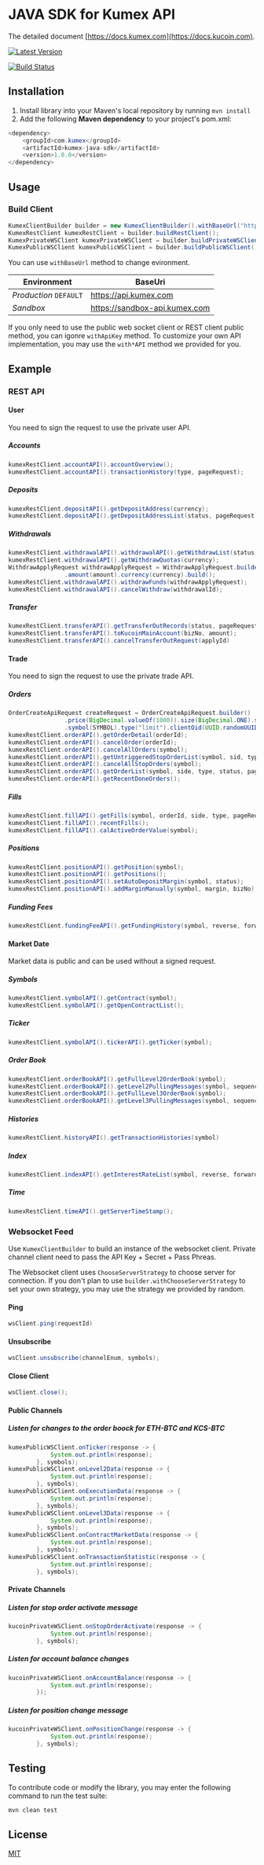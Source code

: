 # JAVA SDK for Kumex API
The detailed document [https://docs.kumex.com](https://docs.kucoin.com).

[![Latest Version](https://img.shields.io/github/release/Kucoin/kumex-java-sdk.svg?style=flat-square)](https://github.com/Kucoin/kumex-java-sdk/releases)

[![Build Status](https://travis-ci.org/Kucoin/kumex-java-sdk.svg?branch=master)](https://travis-ci.org/Kucoin/kumex-java-sdk)

## Installation
1. Install library into your Maven's local repository by running `mvn install`
2. Add the following **Maven dependency** to your project's pom.xml:

```java
<dependency>
    <groupId>com.kumex</groupId>
    <artifactId>kumex-java-sdk</artifactId>
    <version>1.0.0</version>
</dependency>
```
## Usage
### Build Client
```java
KumexClientBuilder builder = new KumexClientBuilder().withBaseUrl("https://sandbox-api.kumex.com").withApiKey("YOUR_API_KEY", "YOUR_SECRET", "YOUR_PASS_PHRASE");
KumexRestClient kumexRestClient = builder.buildRestClient();
KumexPrivateWSClient kumexPrivateWSClient = builder.buildPrivateWSClient();
KumexPublicWSClient kumexPublicWSClient = builder.buildPublicWSClient();

```
You can use `withBaseUrl` method to change evironment.

| **Environment** | **BaseUri** |
| -------- | -------- |
| *Production* `DEFAULT` | https://api.kumex.com |
| *Sandbox* | https://sandbox-api.kumex.com |

If you only need to use the public web socket client or REST client public method, you can igonre `withApiKey` method. To customize your own API implementation, you may use the `with*API` method we provided for you.

## Example

### REST API

#### User
You need to sign the request to use the private user API.
##### Accounts
```java
kumexRestClient.accountAPI().accountOverview();
kumexRestClient.accountAPI().transactionHistory(type, pageRequest);          
```
##### Deposits
```java
kumexRestClient.depositAPI().getDepositAddress(currency);
kumexRestClient.depositAPI().getDepositAddressList(status, pageRequest);
```
##### Withdrawals
```java
kumexRestClient.withdrawalAPI().withdrawalAPI().getWithdrawList(status, pageRequest);
kumexRestClient.withdrawalAPI().getWithdrawQuotas(currency);
WithdrawApplyRequest withdrawApplyRequest = WithdrawApplyRequest.builder().address(address)
                .amount(amount).currency(currency).build();
kumexRestClient.withdrawalAPI().withdrawFunds(withdrawApplyRequest);
kumexRestClient.withdrawalAPI().cancelWithdraw(withdrawalId);
```
##### Transfer
```java
kumexRestClient.transferAPI().getTransferOutRecords(status, pageRequest);
kumexRestClient.transferAPI().toKucoinMainAccount(bizNo, amount);
kumexRestClient.transferAPI().cancelTransferOutRequest(applyId)
```
#### Trade
You need to sign the request to use the private trade API.
##### Orders
```java
OrderCreateApiRequest createRequest = OrderCreateApiRequest.builder()
                .price(BigDecimal.valueOf(1000)).size(BigDecimal.ONE).side("buy").leverage("5")
                .symbol(SYMBOL).type("limit").clientOid(UUID.randomUUID().toString()).build();
kumexRestClient.orderAPI().getOrderDetail(orderId);
kumexRestClient.orderAPI().cancelOrder(orderId);
kumexRestClient.orderAPI().cancelAllOrders(symbol);
kumexRestClient.orderAPI().getUntriggeredStopOrderList(symbol, sid, type, pageRequest);
kumexRestClient.orderAPI().cancelAllStopOrders(symbol);
kumexRestClient.orderAPI().getOrderList(symbol, side, type, status, pageRequest);
kumexRestClient.orderAPI().getRecentDoneOrders();
```
##### Fills
```java
kumexRestClient.fillAPI().getFills(symbol, orderId, side, type, pageRequest);
kumexRestClient.fillAPI().recentFills();
kumexRestClient.fillAPI().calActiveOrderValue(symbol);
```
##### Positions
```java
kumexRestClient.positionAPI().getPosition(symbol);
kumexRestClient.positionAPI().getPositions();
kumexRestClient.positionAPI().setAutoDepositMargin(symbol, status);
kumexRestClient.positionAPI().addMarginManually(symbol, margin, bizNo);
```
##### Funding Fees
```java
kumexRestClient.fundingFeeAPI().getFundingHistory(symbol, reverse, forward, hasMoreRequest);
```
#### Market Date
Market data is public and can be used without a signed request.
##### Symbols
```java
kumexRestClient.symbolAPI().getContract(symbol);
kumexRestClient.symbolAPI().getOpenContractList();
```
##### Ticker
```java
kumexRestClient.symbolAPI().tickerAPI().getTicker(symbol);
```
##### Order Book
```java
kumexRestClient.orderBookAPI().getFullLevel2OrderBook(symbol);
kumexRestClient.orderBookAPI().getLevel2PullingMessages(symbol, sequenceStart, sequenceEnd);
kumexRestClient.orderBookAPI().getFullLevel3OrderBook(symbol);
kumexRestClient.orderBookAPI().getLevel3PullingMessages(symbol, sequenceStart, sequenceEnd);
```
##### Histories
```java
kumexRestClient.historyAPI().getTransactionHistories(symbol)
```
##### Index
```java
kumexRestClient.indexAPI().getInterestRateList(symbol, reverse, forward, hasMoreRequest);
```
##### Time
```java
kumexRestClient.timeAPI().getServerTimeStamp();
```
### Websocket Feed
Use `KumexClientBuilder` to build an instance of the websocket client. Private channel client need to pass the API Key + Secret + Pass Phreas.

The Websocket client uses `ChooseServerStrategy` to choose server for connection. If you don't plan to use `builder.withChooseServerStrategy` to set your own strategy, you may use the strategy we provided by random.

#### Ping
```java
wsClient.ping(requestId)
```
#### Unsubscribe
```java
wsClient.unsubscribe(channelEnum, symbols);
```
#### Close Client
```java
wsClient.close();
```
#### Public Channels

##### Listen for changes to the order boock for ETH-BTC and KCS-BTC

```java
kumexPublicWSClient.onTicker(response -> {
            System.out.println(response);
        }, symbols);
kumexPublicWSClient.onLevel2Data(response -> {
            System.out.println(response);
        }, symbols);
kumexPublicWSClient.onExecutionData(response -> {
            System.out.println(response);
        }, symbols);
kumexPublicWSClient.onLevel3Data(response -> {
            System.out.println(response);
        }, symbols);
kumexPublicWSClient.onContractMarketData(response -> {
            System.out.println(response);
        }, symbols);
kumexPublicWSClient.onTransactionStatistic(response -> {
            System.out.println(response);
        }, symbols);
```
#### Private Channels

##### Listen for stop order activate message
```java
kucoinPrivateWSClient.onStopOrderActivate(response -> {
            System.out.println(response);
        }, symbols);
```

##### Listen for account balance changes
```java
kucoinPrivateWSClient.onAccountBalance(response -> {
            System.out.println(response);
        });
```

##### Listen for position change message
```java
kucoinPrivateWSClient.onPositionChange(response -> {
            System.out.println(response);
        }, symbols);
```

## Testing
To contribute code or modify the library, you may enter the following command to run the test suite:

```java
mvn clean test
```
## License
[MIT](LICENSE)
